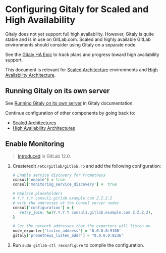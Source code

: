 # Configuring Gitaly for Scaled and High Availability

Gitaly does not yet support full high availability. However, Gitaly is quite
stable and is in use on GitLab.com. Scaled and highly available GitLab environments
should consider using Gitaly on a separate node. 

See the [Gitaly HA Epic](https://gitlab.com/groups/gitlab-org/-/epics/289) to 
track plans and progress toward high availability support. 

This document is relevant for [Scaled Architecture](README.md#scalable-architecture-examples)
environments and [High Availability Architecture](README.md#high-availability-architecture-examples). 

## Running Gitaly on its own server

See [Running Gitaly on its own server](../gitaly/index.md#running-gitaly-on-its-own-server)
in Gitaly documentation.

Continue configuration of other components by going back to:

- [Scaled Architectures](README.md#scalable-architecture-examples)
- [High Availability Architectures](README.md#high-availability-architecture-examples)

## Enable Monitoring

> [Introduced](https://gitlab.com/gitlab-org/omnibus-gitlab/issues/3786) in GitLab 12.0.

  1. Create/edit `/etc/gitlab/gitlab.rb` and add the following configuration:

     ```ruby
     # Enable service discovery for Prometheus
     consul['enable'] = true
     consul['monitoring_service_discovery'] =  true

     # Replace placeholders
     # Y.Y.Y.Y consul1.gitlab.example.com Z.Z.Z.Z
     # with the addresses of the Consul server nodes
     consul['configuration'] = {
        retry_join: %w(Y.Y.Y.Y consul1.gitlab.example.com Z.Z.Z.Z),
     }

     # Set the network addresses that the exporters will listen on
     node_exporter['listen_address'] = '0.0.0.0:9100' 
     gitaly['prometheus_listen_addr'] = "0.0.0.0:9236"
     ```

  1. Run `sudo gitlab-ctl reconfigure` to compile the configuration.
